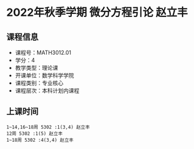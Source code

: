# 2022年秋季学期 微分方程引论 赵立丰






## 课程信息

- 课程号：MATH3012.01
- 学分：4
- 教学类型：理论课
- 开课单位：数学科学学院
- 课程类别：专业核心
- 课程层次：本科计划内课程

## 上课时间

```
1~14,16~18周 5302 :1(3,4) 赵立丰
12周 5302 :1(5) 赵立丰
1~18周 5302 :4(3,4) 赵立丰
```

